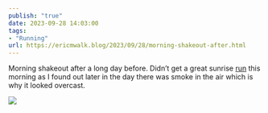 ```yaml
---
publish: "true"
date: 2023-09-28 14:03:00
tags:
- "Running"
url: https://ericmwalk.blog/2023/09/28/morning-shakeout-after.html
---
```

Morning shakeout after a long day before. Didn’t get a great sunrise [run](https://strava.com/activities/9936042319) this morning as I found out later in the day there was smoke in the air which is why it looked overcast.

![](https://ericmwalk.blog/uploads/2023/ec56b781-99fb-447b-b559-4b5fdac68d35.jpg)